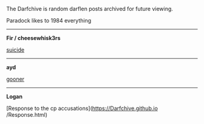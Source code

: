 The Darfchive is random darflen posts archived for future viewing.

Paradock likes to 1984 everything 

****

**Fir / cheesewhisk3rs**

[suicide](https://Darfchive.github.io/Fir/suicide)


****
**ayd**

[gooner](https://Darfchive.github.io/ayd/goon)

****

**Logan**

[Response to the cp accusations](https://Darfchive.github.io
/Response.html)
